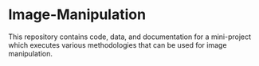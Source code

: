 # Image-Manipulation
This repository contains code, data, and documentation for a mini-project which executes various methodologies that can be used for image manipulation.

